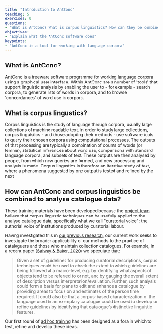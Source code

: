 ```yaml
---
title: "Introduction to AntConc"
teaching: 5
exercises: 0
questions:
- "What is AntConc? What is corpus linguistics? How can they be combined to analyse catalogue data?"
objectives:
- "Explain what the AntConc software does"
keypoints:
- "AntConc is a tool for working with language corpora"
---
```


## What is AntConc?
AntConc is a freeware software programme for working language corpora using a graphical user interface. Within AntConc are a 
number of 'tools' that support linguistic analysis by enabling the user to - for example - search corpora, to generate lists of words in corpora, and to browse 'concordances' of word use in corpora. 

## What is corpus lingustics?
Corpus linguistics is the study of language through corpora, usually large collections of machine readable text. In order to study large collections, corpus linguistics - and those adopting their methods - use software tools to query their chosen corpora using computational processes. The outputs of that processing are typically a combination of counts of words (or lemma), statistical inferences about word use, comparisons with standard language corpora, and subsets of text. These outputs are then analysed by people, from which new queries are formed, and new processing and analysis is made. Corpus lingustics is therefore an iterative study of text, where a phenomena suggested by one output is tested and refined by the next

## How can AntConc and corpus linguistics be combined to analyse catalogue data?
These training materials have been developed because the [project team](https://cataloguelegacies.github.io/#people) believe that corpus lingustic techniques can be usefully applied to the analyse catalogue data, specifically what we call "curatorial voice": the authorial voice of institutions produced by curatorial labour.

Having investigated this in [our previous research](https://curatorialvoice.github.io/#publications), our current work seeks to investigate the broader applicability of our methods to the practice of cataloguers and those who maintain collection catalogues. For example, in a recent paper ([Salway & Baker, 2020](https://sro.sussex.ac.uk/id/eprint/89738/)) we speculate that:

> Given a set of guidelines for producing curatorial descriptions, corpus techniques could be used to check the extent to which guidelines are being followed at a macro-level, e.g. by identifying what aspects of objects tend to be referred to or not, and by gauging the overall extent of description versus interpretation/evaluation. Further, such analysis could form a basis for plans to edit and enhance a catalogue by providing areas to focus on and estimates of the person time required. It could also be that a corpus-based characterization of the language used in an exemplary catalogue could be used to develop or refine guidelines by identifying that catalogue’s distinctive linguistic features.

Our first round of [ad hoc training](https://cataloguelegacies.github.io/antconc-training) has been designed as a fora in which to test, refine and develop these ideas. 
